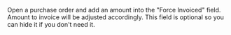 Open a purchase order and add an amount into the "Force Invoiced" field.
Amount to invoice will be adjusted accordingly. This field is optional
so you can hide it if you don't need it.
